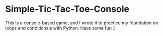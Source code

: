 # Simple-Tic-Tac-Toe-Console
This is a console-based game, and I wrote it to practice my foundation on loops and conditionals with Python. Have some fun :)
